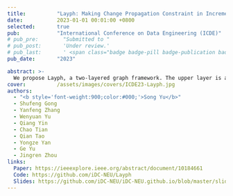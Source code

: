 ```yaml
---
title:          "Layph: Making Change Propagation Constraint in Incremental Graph Processing by Layering Graph"
date:           2023-01-01 00:01:00 +0800
selected:       true
pub:            "International Conference on Data Engineering (ICDE)"
# pub_pre:        "Submitted to "
# pub_post:       'Under review.'
# pub_last:       ' <span class="badge badge-pill badge-publication badge-success">Spotlight</span>'
pub_date:       "2023"

abstract: >-
  We propose Layph, a two-layered graph framework. The upper layer is a skeleton of the graph which is much smaller than the original graph, and the lower layer has some disjoint subgraphs. Layph limits costly global iterative computations on the original graph to the small graph skeleton and a few subgraphs updated with the input graph changes. In this way, many vertices and edges are not involved in iterative computations, which significantly reduces the computation overhead and improves the performance of incremental graph processing.
cover:          /assets/images/covers/ICDE23-Layph.jpg
authors:
  - "<b style='font-weight:900;color:#000;'>Song Yu</b>"
  - Shufeng Gong
  - Yanfeng Zhang  
  - Wenyuan Yu
  - Qiang Yin
  - Chao Tian
  - Qian Tao
  - Yongze Yan
  - Ge Yu
  - Jingren Zhou
links:
  Paper: https://ieeexplore.ieee.org/abstract/document/10184661
  Code: https://github.com/iDC-NEU/Layph
  Slides: https://github.com/iDC-NEU/iDC-NEU.github.io/blob/master/slides/Layph_ICDE23.pdf
---
```





